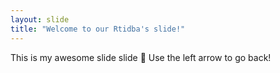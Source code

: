 ```yaml
---
layout: slide
title: "Welcome to our Rtidba's slide!"
---
```

This is my awesome slide slide :tada:
Use the left arrow to go back!
